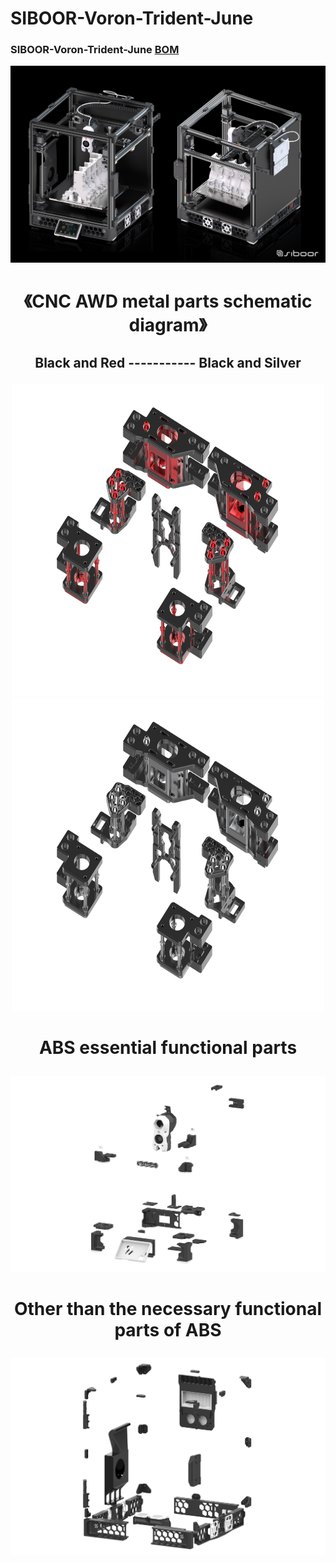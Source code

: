 # SIBOOR-Voron-Trident-June 
### SIBOOR-Voron-Trident-June  [BOM](https://github.com/Lzhikai/SIBOOR-Voron-Trident-June/blob/main/SIBOOR_Trident_%5BJUNE_2024%5D_BOM.md)
![Image](https://github.com/Lzhikai/SIBOOR-Voron-Trident-June/blob/main/Trident-June.jpg)  

# <p align="center"> 《CNC AWD metal parts schematic diagram》</p>    
## <p align="center">Black and Red ----------- Black and Silver</p>    
  
<p align="center" >
    <img  src="https://github.com/Lzhikai/SIBOOR-Voron-Trident-June/blob/main/Schematic%20diagram%20of%20black%20and%20red%20CNC%20AWD%20metal%20parts.png" width="500" height="500">
    <img  src="https://github.com/Lzhikai/SIBOOR-Voron-Trident-June/blob/main/Black%20and%20silver%20CNC%20AWD%20metal%20parts%20schematic%20diagram.png" width="500" height="500">
</p>

# <p align="center">ABS essential functional parts  </p>    
![Image](https://github.com/Lzhikai/SIBOOR-Voron-Trident-June/blob/main/ABS%20essential%20functional%20parts.jpg)  
# <p align="center">Other than the necessary functional parts of ABS  </p>    
![Image](https://github.com/Lzhikai/SIBOOR-Voron-Trident-June/blob/main/Other%20than%20the%20necessary%20functional%20parts%20of%20ABS.jpg)  
